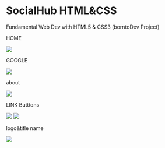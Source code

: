 # SocialHub HTML&CSS
Fundamental Web Dev with HTML5 & CSS3 (borntoDev Project)

HOME

<img src = "https://github.com/s6252410017/SocialHub/assets/69613390/dd2c1197-ec6e-4eb7-9395-a1d393f20263.png width = 250">

GOOGLE

<img src = "https://github.com/s6252410017/SocialHub/assets/69613390/1b44dd19-bfa6-4721-b999-157a35f9fb4d.png width = 250">

about

<img src = "https://github.com/s6252410017/SocialHub/assets/69613390/687d13db-d530-4deb-806b-e146647ae41e.png width = 250">


LINK Butttons

<img src = "https://github.com/s6252410017/SocialHub/assets/69613390/411daaf8-4a20-4d54-b90a-9403b594ddcc.png width = 250">

<img src = "https://github.com/s6252410017/SocialHub/assets/69613390/921ccc23-a7b7-488e-bdf2-2e4feff61084.png width = 250">


logo&title name

<img src = "https://github.com/s6252410017/SocialHub/assets/69613390/6e72999a-e28e-4f96-99f4-418caee45c80.png width = 250">
